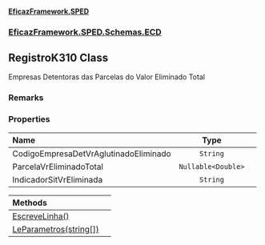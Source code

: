 #### [EficazFramework.SPED](EficazFrameworkSPED.md 'EficazFramework SPED')
### [EficazFramework.SPED.Schemas.ECD](EficazFramework.SPED.Schemas.ECD.md 'EficazFramework.SPED.Schemas.ECD')

## RegistroK310 Class

Empresas Detentoras das Parcelas do Valor Eliminado Total

### Remarks
### Properties

| Name | Type | |
| :--- | :---: | :--- |
| CodigoEmpresaDetVrAglutinadoEliminado | `String` |  |
| ParcelaVrEliminadoTotal | `Nullable<Double>` |  |
| IndicadorSitVrEliminada | `String` |  |

| Methods | |
| :--- | :--- |
| [EscreveLinha()](EficazFramework.SPED.Schemas.ECD/RegistroK310/EscreveLinha().md 'EficazFramework.SPED.Schemas.ECD.RegistroK310.EscreveLinha()') | |
| [LeParametros(string[])](EficazFramework.SPED.Schemas.ECD/RegistroK310/LeParametros(string[]).md 'EficazFramework.SPED.Schemas.ECD.RegistroK310.LeParametros(string[])') | |
